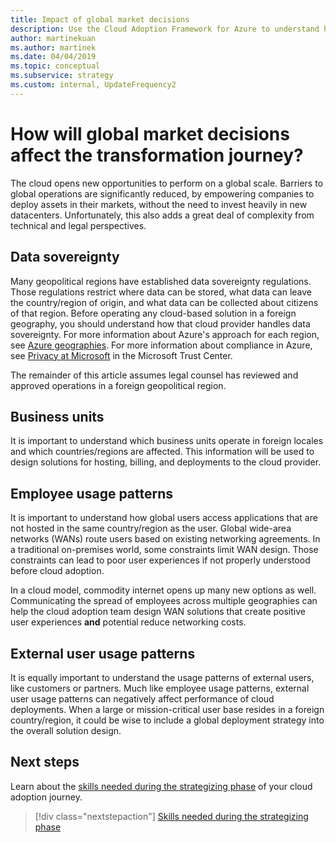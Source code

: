 ```yaml
---
title: Impact of global market decisions
description: Use the Cloud Adoption Framework for Azure to understand how global market decisions can affect the transformation journey to the cloud.
author: martinekuan
ms.author: martinek
ms.date: 04/04/2019
ms.topic: conceptual
ms.subservice: strategy
ms.custom: internal, UpdateFrequency2
---
```


# How will global market decisions affect the transformation journey?

The cloud opens new opportunities to perform on a global scale. Barriers to global operations are significantly reduced, by empowering companies to deploy assets in their markets, without the need to invest heavily in new datacenters. Unfortunately, this also adds a great deal of complexity from technical and legal perspectives.

## Data sovereignty

Many geopolitical regions have established data sovereignty regulations. Those regulations restrict where data can be stored, what data can leave the country/region of origin, and what data can be collected about citizens of that region. Before operating any cloud-based solution in a foreign geography, you should understand how that cloud provider handles data sovereignty. For more information about Azure's approach for each region, see [Azure geographies](https://azure.microsoft.com/global-infrastructure/geographies/). For more information about compliance in Azure, see [Privacy at Microsoft](https://www.microsoft.com/trust-center/privacy) in the Microsoft Trust Center.

The remainder of this article assumes legal counsel has reviewed and approved operations in a foreign geopolitical region.

## Business units

It is important to understand which business units operate in foreign locales and which countries/regions are affected. This information will be used to design solutions for hosting, billing, and deployments to the cloud provider.

## Employee usage patterns

It is important to understand how global users access applications that are not hosted in the same country/region as the user. Global wide-area networks (WANs) route users based on existing networking agreements. In a traditional on-premises world, some constraints limit WAN design. Those constraints can lead to poor user experiences if not properly understood before cloud adoption.

In a cloud model, commodity internet opens up many new options as well. Communicating the spread of employees across multiple geographies can help the cloud adoption team design WAN solutions that create positive user experiences **and** potential reduce networking costs.

## External user usage patterns

It is equally important to understand the usage patterns of external users, like customers or partners. Much like employee usage patterns, external user usage patterns can negatively affect performance of cloud deployments. When a large or mission-critical user base resides in a foreign country/region, it could be wise to include a global deployment strategy into the overall solution design.

## Next steps

Learn about the [skills needed during the strategizing phase](./suggested-skills.md) of your cloud adoption journey.

> [!div class="nextstepaction"]
> [Skills needed during the strategizing phase](./suggested-skills.md)
